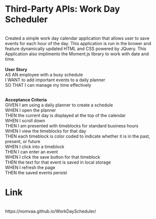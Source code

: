 <h1>Third-Party APIs: Work Day Scheduler</h1><BR>
Created a simple work day calendar application that allows user to save events for each hour of the day. This application is run in the brower and feature dynamically updated HTML and CSS powered by JQuery. This Application also impliments the Moment.js library to work with date and time.   
<BR>
  <BR><B>User Story</b><BR>
AS AN employee with a busy schedule<BR>
I WANT to add important events to a daily planner<BR>
SO THAT I can manage my time effectively<BR>

<BR><B>Acceptance Criteria</b><BR>
GIVEN I am using a daily planner to create a schedule<BR>
WHEN I open the planner<BR>
THEN the current day is displayed at the top of the calendar<BR>
WHEN I scroll down<BR>
THEN I am presented with timeblocks for standard business hours<BR>
WHEN I view the timeblocks for that day<BR>
THEN each timeblock is color coded to indicate whether it is in the past, present, or future<BR>
WHEN I click into a timeblock<BR>
THEN I can enter an event<BR>
WHEN I click the save button for that timeblock<BR>
THEN the text for that event is saved in local storage<BR>
WHEN I refresh the page<BR>
THEN the saved events persist
  
<h1>Link</h1><BR>
https://nomvaa.github.io/WorkDayScheduler/
